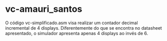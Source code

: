 # vc-amauri_santos
O código vc-simplificado.asm visa realizar um contador decimal incremental de 4 displays. Diferentemente do que se encontra no datasheet apresentado, o simulador apresenta apenas 4 displays ao invés de 6.
